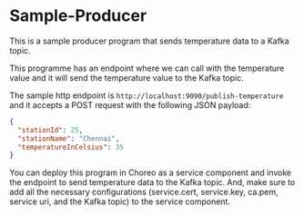 # Sample-Producer

This is a sample producer program that sends temperature data to a Kafka topic.

This programme has an endpoint where we can call with the temperature value and it will send the temperature value to the Kafka topic.

The sample http endpoint is `http://localhost:9090/publish-temperature` and it accepts a POST request with the following JSON payload:

```json
{
  "stationId": 25,
  "stationName": "Chennai",
  "temperatureInCelsius": 35
}
```

You can deploy this program in Choreo as a service component and invoke the endpoint to send temperature data to the Kafka topic. And, make sure to add all the necessary configurations (service.cert, service.key, ca.pem, service uri, and the Kafka topic) to the service component.
